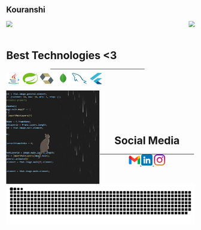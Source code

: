 ## Kouranshi

<div>
  
  <img  height="180em" src="https://github-readme-stats.vercel.app/api?username=Kouranshi&show_icons=true&theme=great-gatsby&include_all_commits=true&count_private=true"/>
  <img align="right" height="180em" src="https://github-readme-stats.vercel.app/api/top-langs/?username=Kouranshi&layout=compact&langs_count=16&theme=great-gatsby"/>
</div>
<br>

<div align="center">
  <div align="center">
  
  <!-- Título e tecnologias -->
  <div style="text-align: left; margin-top: 30px;"> <!-- Move o título mais para cima -->
    <h1>Best Technologies <3</h1>
    <hr style="width: 50%; margin: 10px auto;">
    <div>
      <img align="center" height="30" width="40" alt="java-icon" src="https://github.com/devicons/devicon/blob/master/icons/java/java-original.svg">
      <img align="center" height="30" width="40" alt="spring-icon" src="https://github.com/devicons/devicon/blob/master/icons/spring/spring-original.svg">
      <img align="center" height="30" width="40" alt="hibernate-icon" src="https://github.com/devicons/devicon/blob/master/icons/hibernate/hibernate-original.svg">
      <img align="center" height="30" width="40" alt="mongodb-icon" src="https://github.com/devicons/devicon/blob/master/icons/mongodb/mongodb-original.svg">
      <img align="center" height="30" width="40" alt="mysql-icon" src="https://github.com/devicons/devicon/blob/master/icons/mysql/mysql-original.svg">
      <img align="center" height="30" width="40" alt="flutter-icon" src="https://github.com/devicons/devicon/blob/master/icons/flutter/flutter-original.svg">
    </div>
  </div>

  <br>
    <div style="margin-bottom: 50px;">
      <img align="left" height="250" alt="coding-time" src="assets/code.gif">
    </div>
  <br>

  <!-- Social Media -->
  <div style="margin-top: 50px;"> <!-- Move a seção Social Media mais para baixo -->
    <h1 align="center">Social Media</h1>
    <hr style="width: 50%; margin: 0 auto;">
    <a href="mailto:airley.dev@gmail.com">
      <img width="30" src="assets/gmail.png">
    </a>
    <a href="https://www.linkedin.com/in/airley-gabriel-a7b2342b6/">
      <img width="30" src="assets/linkedin.png">
    </a>
    <a href="https://www.instagram.com/_.airleyyxs._/">
      <img width="30" src="assets/instagram.png">
    </a>
  </div>
</div>



![Snake animation](https://github.com/Platane/snk/raw/output/github-contribution-grid-snake.svg)
